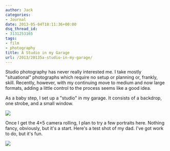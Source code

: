 ```yaml
---
author: Jack
categories:
- Journal
date: 2013-05-04T18:11:36+00:00
dsq_thread_id:
- 3131253165
tags:
- film
- photography
title: A Studio in my Garage
url: /2013/20135a-studio-in-my-garage/
---
```


Studio photography has never really interested me. I take mostly "situational" photographs which require no setup or planning or, frankly, skill. Recently, however, with my continuing move to medium and now large formats, adding a little control to the process seems like a good idea.

As a baby step, I set up a "studio" in my garage. It consists of a backdrop, one strobe, and a small window.</p> 


![][1] 

Once I get the 4&#215;5 camera rolling, I plan to try a few portraits here. Nothing fancy, obviously, but it's a start. Here's a test shot of my dad. I've got work to do, but it's fun.

![][2]

 [1]: /img/2013/05/DSCF1255.jpg
 [2]: /img/2013/05/2013-Roll-014_04.jpg